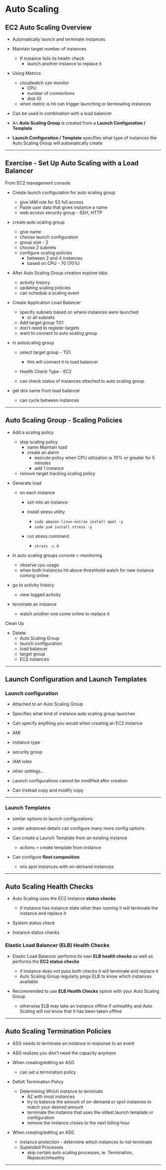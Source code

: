 # Auto Scaling

## EC2 Auto Scaling Overview

- Automatically launch and terminate instances

- Maintain target number of instances
  - If instance fails its health check
    - launch another instance to replace it

- Using Metrics
  - cloudwatch can monitor
    - CPU
    - number of connections
    - disk IO
  - when metric is hit can trigger launching or terminating instances

- Can be used in combination with a load balancer

- An **Auto Scaling Group** is created from a **Launch Configuration / Template**
- **Launch Configuration / Template** specifies what type of instances the Auto Scaling Group will automatically create

---

## Exercise - Set Up Auto Scaling with a Load Balancer

From EC2 management console
- Create launch configuration for auto scaling group
  - give IAM role for S3 full access
  - Paste user data that gives instance a name
  - web access security group - SSH, HTTP

- create auto scaling group
  - give name
  - choose launch configuration
  - group size - 2
  - choose 2 subnets
  - configure scaling policies
    - between 2 and 4 instances
    - based on CPU - 70 (70%)

- After Auto Scaling Group creation explore tabs
  - activity history
  - updating scaling policies
  - can schedule a scaling event

- Create Application Load Balancer
  - specify subnets based on where instances were launched
    - or all subnets
  - Add target group TG1
  - don't need to register targets
  - want to connect to auto scaling group

- in autoscaling group
  - select target group - TG1
    - this will connect it to load balancer
  - Health Check Type - EC2

  - can check status of instances attached to auto scaling group

- get dns name from load balancer
  - can cycle between instances

---

## Auto Scaling Group - Scaling Policies

- Add a scaling policy
  - step scaling policy
    - name Maintain load
    - create an alarm
      - execute policy when CPU utilization is 70% or greater for 5 minutes
      - add 1 instance
  - remove target tracking scaling policy

- Generate load
  - on each instance
    - ssh into an instance
    - install stress utility
      - `sudo amazon-linux-extras install epel -y`
      - `sudo yum install stress -y`

    - run stress command
      - `stress -c 8`

- In auto scaling groups console > monitoring
  - observe cpu usage
  - when both instances hit above threshhold watch for new instance coming online
- go to activity history
  - view logged activity

- terminate an instance
  - watch another one come online to replace it

Clean Up
- Delete 
  - Auto Scaling Group
  - launch configuration
  - load balancer
  - target group
  - EC2 instances

---

## Launch Configuration and Launch Templates

### Launch configuration
- Attached to an Auto Scaling Group
- Specifies what kind of instance auto scaling group launches

- Can specify anything you would when creating an EC2 instance
- AMI
- instance type
- security group
- IAM roles
- other settings...

- Launch configurations cannot be modified after creation
- Can instead copy and modify copy

---

### Launch Templates

- similar options to launch configurations
- under advanced details can configure many more config options

- Can create a Launch Template from an existing instance
  - actions > create template from instance

- Can configure **fleet composition**
  - mix spot instances with on-demand instances

---

## Auto Scaling Health Checks

- Auto Scaling uses the EC2 instance **status checks**
  - if instance has instance state other than *running* it will terminate the instance and replace it

- System status check
- Instance status checks

### Elastic Load Balancer (ELB) Health Checks

- Elastic Load Balancer performs its own **ELB health checks** as well as performs the **EC2 status checks**
  - if instance does not pass both checks it will terminate and replace it
  - Auto Scaling Group regularly pings ELB to know which instances available

- Recommended to use **ELB Health Checks** option with your Auto Scaling Group
  - otherwise ELB may take an instance offline if unhealthy and Auto Scaling will not know that it has been taken offline

---

## Auto Scaling Termination Policies

- ASG needs to terminate an instance in response to an event
- ASG realizes you don't need the capacity anymore

- When creating/editing an ASG
  - can set a termination policy

- Defult Termination Policy
  - Determining Which instance to terminate
    - AZ with most instances
    - try to balance the amount of on-demand or spot instances to match your desired amount
    - terminate the instance that uses the oldest launch template or configuration
    - remove the instance closes to the next billing hour

- When creating/editing an ASG
  - instance protection - determine which instances to not terminate
  - Supended Processes
    - skip certain auto scaling processes, ie. Termination, ReplaceUnhealthy

---

